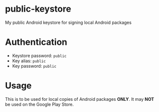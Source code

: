 # public-keystore
My public Android keystore for signing local Android packages

# Authentication
- Keystore password: `public`
- Key alias: `public`
- Key password: `public`

# Usage
This is to be used for local copies of Android packages **ONLY**. It may **NOT** be used on the Google Play Store.
